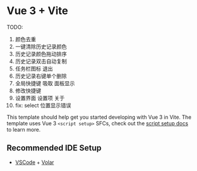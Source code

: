 # Vue 3 + Vite

TODO:
1. 颜色去重
2. 一键清除历史记录颜色
3. 历史记录颜色拖动排序
4. 历史记录双击自动复制
5. 任务栏图标 退出
6. 历史记录右键单个删除
7. 全局快捷键 吸取 面板显示
8. 修改快捷键
9. 设置界面 设置项 关于
10. fix: select 位置显示错误

This template should help get you started developing with Vue 3 in Vite. The template uses Vue 3 `<script setup>` SFCs, check out the [script setup docs](https://v3.vuejs.org/api/sfc-script-setup.html#sfc-script-setup) to learn more.

## Recommended IDE Setup

- [VSCode](https://code.visualstudio.com/) + [Volar](https://marketplace.visualstudio.com/items?itemName=johnsoncodehk.volar)
